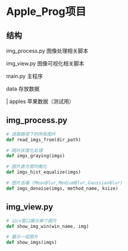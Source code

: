 # Apple_Prog项目



## 结构

img_process.py  图像处理相关脚本

img_view.py 图像可视化相关脚本

main.py 主程序

data 存放数据

| apples 苹果数据（测试用）

## img_process.py

```python
# 读取路径下的所有图片
def read_imgs_from(dir_path)

# 图片灰度化处理
def imgs_graying(imgs)

# 图片直方图均衡化
def imgs_hist_equalize(imgs)

# 图片去噪 (MeanBlur,MediumBlur,GaussianBlur)
def imgs_denoise(imgs, method_name, ksize)
```



## img_view.py

```python
# 以cv窗口展示单个图片
def show_img_win(win_name, img)

# 展示一组图片
def show_imgs(imgs)
```

